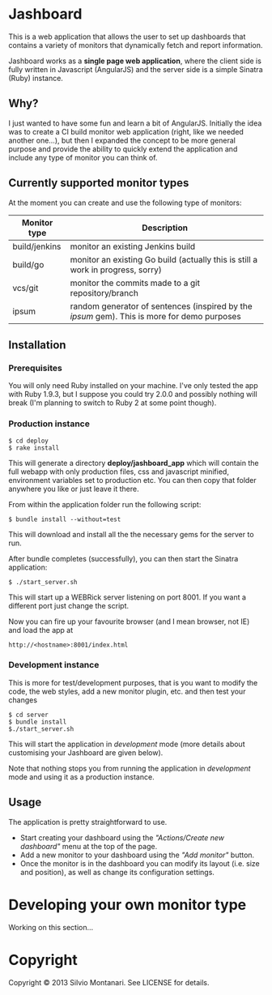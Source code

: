 # Jashboard

This is a web application that allows the user to set up dashboards that contains a variety of monitors that dynamically fetch and report information.

Jashboard works as a **single page web application**, where the client side is fully written in Javascript (AngularJS) and the server side is a simple Sinatra (Ruby) instance.

## Why?
I just wanted to have some fun and learn a bit of AngularJS. Initially the idea was to create a CI build monitor web application (right, like we needed another one…), but then I expanded the concept to be more general purpose and provide the ability to quickly extend the application and include any type of monitor you can think of.

## Currently supported monitor types
At the moment you can create and use the following type of monitors:

Monitor type  | Description | 
------------  | ----------- |
build/jenkins | monitor an existing Jenkins build | 
build/go      | monitor an existing Go build (actually this is still a work in progress, sorry) |
vcs/git       | monitor the commits made to a git repository/branch |
ipsum         | random generator of sentences (inspired by the *ipsum* gem). This is more for demo purposes |

## Installation
### Prerequisites
You will only need Ruby installed on your machine. I've only tested the app with Ruby 1.9.3, but I suppose you could try 2.0.0 and possibly nothing will break (I'm planning to switch to Ruby 2 at some point though).

### Production instance

    $ cd deploy
    $ rake install

This will generate a directory **deploy/jashboard_app** which will contain the full webapp with only production files, css and javascript minified, environment variables set to production etc. You can then copy that folder anywhere you like or just leave it there.

From within the application folder run the following script:

	$ bundle install --without=test
	
This will download and install all the the necessary gems for the server to run.

After bundle completes (successfully), you can then start the Sinatra application:

	$ ./start_server.sh
	
This will start up a WEBRick server listening on port 8001. If you want a different port just change the script.

Now you can fire up your favourite browser (and I mean browser, not IE) and load the app at

	http://<hostname>:8001/index.html

### Development instance
This is more for test/development purposes, that is you want to modify the code, the web styles, add a new monitor plugin, etc. and then test your changes

	$ cd server
	$ bundle install
	$./start_server.sh

This will start the application in *development* mode (more details about customising your Jashboard are given below).

Note that nothing stops you from running the application in *development* mode and using it as a production instance.


## Usage
The application is pretty straightforward to use. 

* Start creating your dashboard using the *"Actions/Create new dashboard"* menu at the top of the page.
* Add a new monitor to your dashboard using the *"Add monitor"* button. 
* Once the monitor is in the dashboard you can modify its layout (i.e. size and position), as well as change its configuration settings.

# Developing your own monitor type
Working on this section...

# Copyright

Copyright &copy; 2013 Silvio Montanari. See LICENSE for details.

